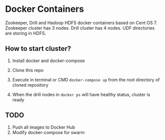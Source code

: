 # Docker Containers

Zookeeper, Drill and Hadoop HDFS docker containers based on Cent OS 7. 
Zookeeper cluster has 3 nodes.
Drill cluster has 4 nodes.
UDF directories are storing in HDFS.

## How to start cluster?

1) Install docker and docker-compose

2) Clone this repo

3) Execute in terminal or CMD `docker-compose up` from the root directory of cloned repository

4) When the drill nodes in `docker ps` will have healthy status, cluster is ready


## TODO

1) Push all images to Docker Hub
2) Modify docker-compose for swarm
